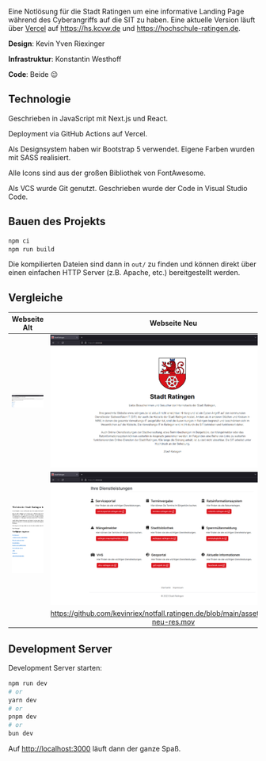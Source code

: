 Eine Notlösung für die Stadt Ratingen um eine informative Landing Page während des Cyberangriffs auf die SIT zu haben.
Eine aktuelle Version läuft über [Vercel](https://vercel.com) auf https://hs.kcvw.de und https://hochschule-ratingen.de.

**Design**: Kevin Yven Riexinger

**Infrastruktur**: Konstantin Westhoff

**Code**: Beide :wink:

## Technologie

Geschrieben in JavaScript mit Next.js und React.

Deployment via GitHub Actions auf Vercel.

Als Designsystem haben wir Bootstrap 5 verwendet. Eigene Farben wurden mit SASS realisiert.

Alle Icons sind aus der großen Bibliothek von FontAwesome.

Als VCS wurde Git genutzt. Geschrieben wurde der Code in Visual Studio Code.

## Bauen des Projekts

```bash
npm ci
npm run build
```

Die kompilierten Dateien sind dann in `out/` zu finden und können direkt über einen einfachen HTTP Server (z.B. Apache, etc.) bereitgestellt werden.

## Vergleiche

| Webseite Alt             |                                      Webseite Neu                                      |
| ------------------------ | :------------------------------------------------------------------------------------: |
| ![Alte Ansicht][alt1]    |                                 ![Neue Ansicht][neu1]                                  |
| ![Alte Ansicht][alt-res] |                                 ![Neue Ansicht][neu2]                                  |
|                          | https://github.com/kevinriex/notfall.ratingen.de/blob/main/assets/ratingen-neu-res.mov |

## Development Server

Development Server starten:

```bash
npm run dev
# or
yarn dev
# or
pnpm dev
# or
bun dev
```

Auf [http://localhost:3000](http://localhost:3000) läuft dann der ganze Spaß.

[alt1]: ./assets/ratingen-alt.png
[alt-res]: ./assets/ratingen-alt-responsive.png
[neu1]: ./assets/ratingen-neu1.png
[neu2]: ./assets/ratingen-neu2.png
[neu-res-vid]: ./assets/ratingen-neu-res.mov
